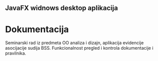## JavaFX widnows desktop aplikacija

# Dokumentacija
Seminarski rad iz predmeta OO analiza i dizajn, aplikacija evidencije asocijacije sudija BSS. Funkcionalnost pregled i kontrola dokumentacije i pravilnika.
